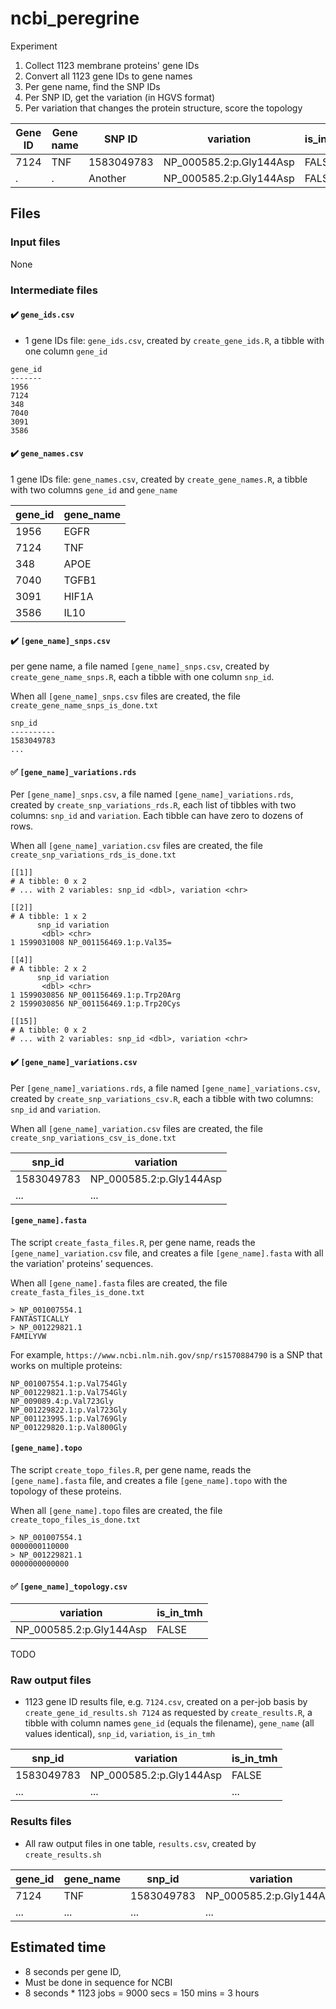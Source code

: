 # ncbi_peregrine

Experiment

  1. Collect 1123 membrane proteins' gene IDs
  2. Convert all 1123 gene IDs to gene names
  3. Per gene name, find the SNP IDs
  4. Per SNP ID, get the variation (in HGVS format)
  5. Per variation that changes the protein structure, score the topology


Gene ID|Gene name|SNP ID    |variation              |is_in_tmh
-------|---------|----------|-----------------------|---------
7124   |TNF      |1583049783|NP_000585.2:p.Gly144Asp|FALSE
.      |.        |Another   |NP_000585.2:p.Gly144Asp|FALSE

## Files

### Input files

None

### Intermediate files

#### :heavy_check_mark: `gene_ids.csv`

 * 1 gene IDs file: `gene_ids.csv`, 
   created by `create_gene_ids.R`,
   a tibble with one column `gene_id`

```
gene_id
-------
1956
7124
348
7040
3091
3586
```

#### :heavy_check_mark: `gene_names.csv`

1 gene IDs file: `gene_names.csv`, 
created by `create_gene_names.R`,
a tibble with two columns `gene_id` and `gene_name`

gene_id|gene_name
-------|----------
1956   |EGFR
7124   |TNF
348    |APOE  
7040   |TGFB1
3091   |HIF1A
3586   |IL10

#### :heavy_check_mark: `[gene_name]_snps.csv`

per gene name, a file named `[gene_name]_snps.csv`,
created by `create_gene_name_snps.R`,
each a tibble with one column `snp_id`.

When all `[gene_name]_snps.csv` files are created,
the file `create_gene_name_snps_is_done.txt`


```
snp_id    
----------
1583049783
...       
```

#### :white_check_mark: `[gene_name]_variations.rds`

Per `[gene_name]_snps.csv`, a file named `[gene_name]_variations.rds`,
created by `create_snp_variations_rds.R`,
each list of tibbles with two columns: `snp_id` and `variation`.
Each tibble can have zero to dozens of rows.

When all `[gene_name]_variation.csv` files are created,
the file `create_snp_variations_rds_is_done.txt`

```
[[1]]
# A tibble: 0 x 2
# ... with 2 variables: snp_id <dbl>, variation <chr>

[[2]]
# A tibble: 1 x 2
      snp_id variation              
       <dbl> <chr>                  
1 1599031008 NP_001156469.1:p.Val35=

[[4]]
# A tibble: 2 x 2
      snp_id variation                
       <dbl> <chr>                    
1 1599030856 NP_001156469.1:p.Trp20Arg
2 1599030856 NP_001156469.1:p.Trp20Cys

[[15]]
# A tibble: 0 x 2
# ... with 2 variables: snp_id <dbl>, variation <chr>
```

#### :heavy_check_mark: `[gene_name]_variations.csv`

Per `[gene_name]_variations.rds`, a file named `[gene_name]_variations.csv`,
created by `create_snp_variations_csv.R`,
each a tibble with two columns: `snp_id` and `variation`.

When all `[gene_name]_variation.csv` files are created,
the file `create_snp_variations_csv_is_done.txt`

snp_id    |variation              
----------|-----------------------
1583049783|NP_000585.2:p.Gly144Asp
...       |...                    

#### `[gene_name].fasta`

The script `create_fasta_files.R`,
per gene name, reads the `[gene_name]_variation.csv` file,
and creates a file `[gene_name].fasta` with all the variation'
proteins' sequences.

When all `[gene_name].fasta` files are created,
the file `create_fasta_files_is_done.txt`

```
> NP_001007554.1
FANTASTICALLY
> NP_001229821.1
FAMILYVW
```

For example, `https://www.ncbi.nlm.nih.gov/snp/rs1570884790` is a SNP that
works on multiple proteins:

```
NP_001007554.1:p.Val754Gly
NP_001229821.1:p.Val754Gly
NP_009089.4:p.Val723Gly
NP_001229822.1:p.Val723Gly
NP_001123995.1:p.Val769Gly
NP_001229820.1:p.Val800Gly 
```

#### `[gene_name].topo`

The script `create_topo_files.R`,
per gene name, reads the `[gene_name].fasta` file,
and creates a file `[gene_name].topo` with the topology 
of these proteins.

When all `[gene_name].topo` files are created,
the file `create_topo_files_is_done.txt`

```
> NP_001007554.1
0000000110000
> NP_001229821.1
0000000000000
```

#### :white_check_mark: `[gene_name]_topology.csv`

variation              |is_in_tmh
-----------------------|---------
NP_000585.2:p.Gly144Asp|FALSE

TODO

### Raw output files

 * 1123 gene ID results file, e.g. `7124.csv`, 
   created on a per-job basis by `create_gene_id_results.sh 7124`
   as requested by `create_results.R`,
   a tibble with column names `gene_id` (equals the filename),
   `gene_name` (all values identical), `snp_id`, `variation`, `is_in_tmh`

snp_id    |variation              |is_in_tmh
----------|-----------------------|---------
1583049783|NP_000585.2:p.Gly144Asp|FALSE
...       |...                    |...

### Results files

 * All raw output files in one table, `results.csv`,
   created by `create_results.sh`

gene_id|gene_name|snp_id    |variation              |is_in_tmh
-------|---------|----------|-----------------------|---------
7124   |TNF      |1583049783|NP_000585.2:p.Gly144Asp|FALSE
...    |...      |...       |...                    |...

## Estimated time

 * 8 seconds per gene ID, 
 * Must be done in sequence for NCBI
 * 8 seconds * 1123 jobs = 9000 secs = 150 mins = 3 hours
 

